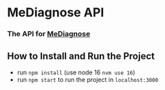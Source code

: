 # MeDiagnose API
### The API for [MeDiagnose](https://github.com/me-diagnose/mediagnose-web)

## How to Install and Run the Project

- run `npm install` (use node 16 `nvm use 16`)
- run `npm start` to run the project in `localhost:3000`
